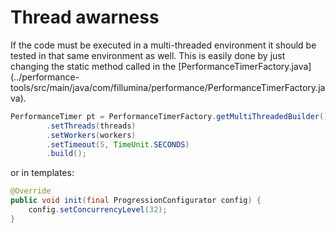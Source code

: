 # Thread awarness

If the code must be executed in a multi-threaded environment it should
be tested in that same environment as well. This is easily done by just
changing the static method called in the
[PerformanceTimerFactory.java]
(../performance-tools/src/main/java/com/fillumina/performance/PerformanceTimerFactory.java).

```java
PerformanceTimer pt = PerformanceTimerFactory.getMultiThreadedBuilder()
        .setThreads(threads)
        .setWorkers(workers)
        .setTimeout(5, TimeUnit.SECONDS)
        .build();
```

or in templates:

```java
@Override
public void init(final ProgressionConfigurator config) {
    config.setConcurrencyLevel(32);
}
```


